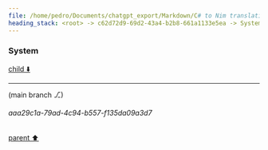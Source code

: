 ```yaml
---
file: /home/pedro/Documents/chatgpt_export/Markdown/C# to Nim translation.md
heading_stack: <root> -> c62d72d9-69d2-43a4-b2b8-661a1133e5ea -> System -> 5a0b0a56-d40a-4cbd-b9cd-723b26f630d1 -> System
---
```

### System

[child ⬇️](#aaa29c1a-79ad-4c94-b557-f135da09a3d7)

---

(main branch ⎇)
###### aaa29c1a-79ad-4c94-b557-f135da09a3d7
[parent ⬆️](#5a0b0a56-d40a-4cbd-b9cd-723b26f630d1)
